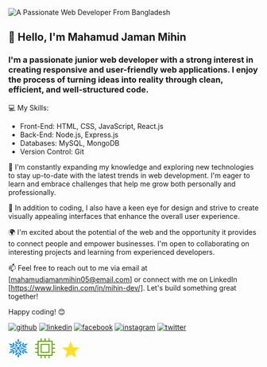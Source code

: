 ![A Passionate Web Developer From Bangladesh](https://pbs.twimg.com/profile_banners/1575829042221105152/1683927785/1500x500)

## 👋 Hello, I'm Mahamud Jaman Mihin

### I'm a passionate junior web developer with a strong interest in creating responsive and user-friendly web applications. I enjoy the process of turning ideas into reality through clean, efficient, and well-structured code.

💻 My Skills:
- Front-End: HTML, CSS, JavaScript, React.js
- Back-End: Node.js, Express.js
- Databases: MySQL, MongoDB
- Version Control: Git

🌱 I'm constantly expanding my knowledge and exploring new technologies to stay up-to-date with the latest trends in web development. I'm eager to learn and embrace challenges that help me grow both personally and professionally.

🚀 In addition to coding, I also have a keen eye for design and strive to create visually appealing interfaces that enhance the overall user experience.

🌍 I'm excited about the potential of the web and the opportunity it provides to connect people and empower businesses. I'm open to collaborating on interesting projects and learning from experienced developers.

📫 Feel free to reach out to me via email at [mahamudjamanmihin05@email.com] or connect with me on LinkedIn [https://www.linkedin.com/in/mihin-dev/]. Let's build something great together!

Happy coding! 😊


[<img src='https://cdn.jsdelivr.net/npm/simple-icons@3.0.1/icons/github.svg' alt='github' height='40'>](https://github.com/https://github.com/Mihin007)  [<img src='https://cdn.jsdelivr.net/npm/simple-icons@3.0.1/icons/linkedin.svg' alt='linkedin' height='40'>](https://www.linkedin.com/in/https://www.linkedin.com/in/mihin-dev//)  [<img src='https://cdn.jsdelivr.net/npm/simple-icons@3.0.1/icons/facebook.svg' alt='facebook' height='40'>](https://www.facebook.com/https://www.facebook.com/mahamud.jaman.mihin.007)  [<img src='https://cdn.jsdelivr.net/npm/simple-icons@3.0.1/icons/instagram.svg' alt='instagram' height='40'>](https://www.instagram.com/https://www.instagram.com/mihinofficial//)  [<img src='https://cdn.jsdelivr.net/npm/simple-icons@3.0.1/icons/twitter.svg' alt='twitter' height='40'>](https://twitter.com/https://twitter.com/mihin_jaman)  

<a href='https://archiveprogram.github.com/'><img src='https://raw.githubusercontent.com/acervenky/animated-github-badges/master/assets/acbadge.gif' width='40' height='40'></a> <a href='https://docs.github.com/en/developers'><img src='https://raw.githubusercontent.com/acervenky/animated-github-badges/master/assets/devbadge.gif' width='40' height='40'></a> <a href='https://stars.github.com/'><img src='https://raw.githubusercontent.com/acervenky/animated-github-badges/master/assets/starbadge.gif' width='35' height='35'></a> 

